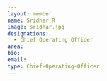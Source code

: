 ```yaml
---
layout: member
name: Sridhar R
image: sridhar.jpg
designations: 
  - Chief Operating Officer
area:
bio:
email:
type: Chief-Operating-Officer
---
```

